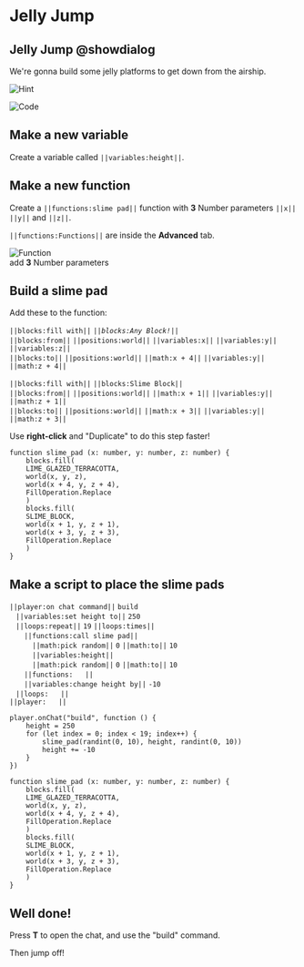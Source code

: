 # Jelly Jump

## Jelly Jump @showdialog

We're gonna build some jelly platforms to get down from the airship.

![Hint](https://raw.githubusercontent.com/amg-12/pxt-tutorial/main/docs/static/hint.png)

![Code](https://raw.githubusercontent.com/amg-12/pxt-tutorial/main/docs/static/jellyjump.png)

## Make a new variable

Create a variable called ``||variables:height||``.

## Make a new function

Create a ``||functions:slime pad||`` function with **3** Number parameters ``||x||`` ``||y||`` and ``||z||``. <br>

``||functions:Functions||`` are inside the **Advanced** tab.

![Function](https://raw.githubusercontent.com/amg-12/pxt-tutorial/main/docs/static/slimepad.png) <br>
add **3** Number parameters 

## Build a slime pad

Add these to the function: <br>

``||blocks:fill with||`` *``||blocks:Any Block!||``* <br>
``||blocks:from||`` ``||positions:world||`` ``||variables:x||`` ``||variables:y||`` ``||variables:z||`` <br>
``||blocks:to||`` ``||positions:world||`` ``||math:x + 4||`` ``||variables:y||`` ``||math:z + 4||``<br>

``||blocks:fill with||`` ``||blocks:Slime Block||`` <br>
``||blocks:from||`` ``||positions:world||`` ``||math:x + 1||`` ``||variables:y||`` ``||math:z + 1||``<br>
``||blocks:to||`` ``||positions:world||`` ``||math:x + 3||`` ``||variables:y||`` ``||math:z + 3||``<br>

Use **right-click** and "Duplicate" to do this step faster!

```blocks
function slime_pad (x: number, y: number, z: number) {
    blocks.fill(
    LIME_GLAZED_TERRACOTTA,
    world(x, y, z),
    world(x + 4, y, z + 4),
    FillOperation.Replace
    )
    blocks.fill(
    SLIME_BLOCK,
    world(x + 1, y, z + 1),
    world(x + 3, y, z + 3),
    FillOperation.Replace
    )
}
```

## Make a script to place the slime pads

``||player:on chat command||`` `build` <br>
`­ ­` ``||variables:set height to||`` `250` <br>
`­ ­` ``||loops:repeat||`` `19` ``||loops:times||`` <br>
`­ ­ ­ ­` ``||functions:call slime pad||`` <br>
`­ ­ ­ ­ ­ ­` ``||math:pick random||`` `0` ``||math:to||`` `10` <br>
`­ ­ ­ ­ ­ ­` ``||variables:height||`` <br>
`­ ­ ­ ­ ­ ­` ``||math:pick random||`` `0` ``||math:to||`` `10` <br>
`­ ­ ­ ­` ``||functions:­ ­ ­ ­||`` <br>
`­ ­ ­ ­` ``||variables:change height by||`` `-10` <br>
`­ ­` ``||loops:­ ­ ­ ­||`` <br>
``||player:­ ­ ­ ­||``


```blocks
player.onChat("build", function () {
    height = 250
    for (let index = 0; index < 19; index++) {
        slime_pad(randint(0, 10), height, randint(0, 10))
        height += -10
    }
})

function slime_pad (x: number, y: number, z: number) {
    blocks.fill(
    LIME_GLAZED_TERRACOTTA,
    world(x, y, z),
    world(x + 4, y, z + 4),
    FillOperation.Replace
    )
    blocks.fill(
    SLIME_BLOCK,
    world(x + 1, y, z + 1),
    world(x + 3, y, z + 3),
    FillOperation.Replace
    )
}
```

## Well done!

Press **T** to open the chat, and use the "build" command. <br>

Then jump off!
